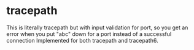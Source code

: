 # tracepath

This is literally tracepath but with input validation for port, so you get an error when you put "abc" down for a port instead of a successful connection
Implemented for both tracepath and tracepath6.
